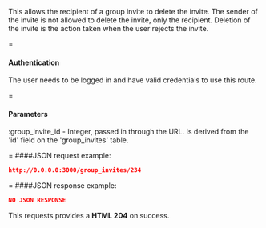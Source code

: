<!-- --- title: DELETE /group_invites/:group_invites_id -->

This allows the recipient of a group invite to delete the invite. The sender of the invite is not allowed to delete the invite, only the recipient. Deletion of the invite is the action taken when the user rejects the invite.

=
#### Authentication
The user needs to be logged in and have valid credentials to use this route.

=
#### Parameters
:group_invite_id - Integer, passed in through the URL. Is derived from the 'id' field on the 'group_invites' table.

=
####JSON request example:
```json
http://0.0.0.0:3000/group_invites/234
```

=
####JSON response example:

```json
NO JSON RESPONSE
```

This requests provides a <strong>HTML 204</strong> on success.